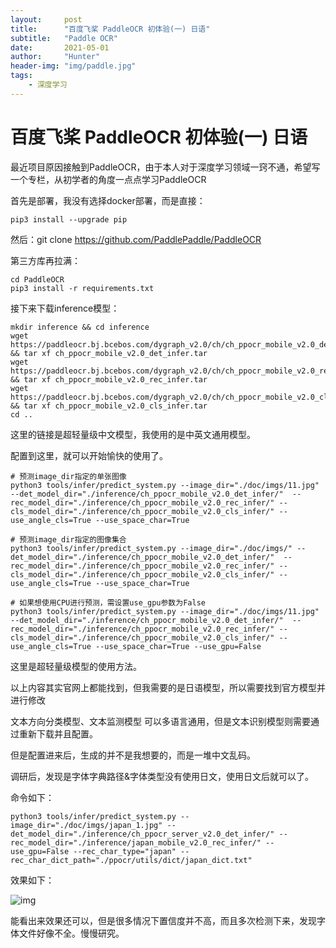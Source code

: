```yaml
---
layout:     post
title:      "百度飞桨 PaddleOCR 初体验(一) 日语"
subtitle:   "Paddle OCR"
date:       2021-05-01
author:     "Hunter"
header-img: "img/paddle.jpg"
tags:
    - 深度学习
---
```


# 百度飞桨 PaddleOCR 初体验(一) 日语
最近项目原因接触到PaddleOCR，由于本人对于深度学习领域一窍不通，希望写一个专栏，从初学者的角度一点点学习PaddleOCR

首先是部署，我没有选择docker部署，而是直接：

```
pip3 install --upgrade pip
```

然后：git clone https://github.com/PaddlePaddle/PaddleOCR

第三方库再拉满：

```
cd PaddleOCR
pip3 install -r requirements.txt
```

接下来下载inference模型：

```
mkdir inference && cd inference
wget https://paddleocr.bj.bcebos.com/dygraph_v2.0/ch/ch_ppocr_mobile_v2.0_det_infer.tar && tar xf ch_ppocr_mobile_v2.0_det_infer.tar
wget https://paddleocr.bj.bcebos.com/dygraph_v2.0/ch/ch_ppocr_mobile_v2.0_rec_infer.tar && tar xf ch_ppocr_mobile_v2.0_rec_infer.tar
wget https://paddleocr.bj.bcebos.com/dygraph_v2.0/ch/ch_ppocr_mobile_v2.0_cls_infer.tar && tar xf ch_ppocr_mobile_v2.0_cls_infer.tar
cd ..
```

这里的链接是超轻量级中文模型，我使用的是中英文通用模型。

配置到这里，就可以开始愉快的使用了。

```
# 预测image_dir指定的单张图像
python3 tools/infer/predict_system.py --image_dir="./doc/imgs/11.jpg" --det_model_dir="./inference/ch_ppocr_mobile_v2.0_det_infer/"  --rec_model_dir="./inference/ch_ppocr_mobile_v2.0_rec_infer/" --cls_model_dir="./inference/ch_ppocr_mobile_v2.0_cls_infer/" --use_angle_cls=True --use_space_char=True

# 预测image_dir指定的图像集合
python3 tools/infer/predict_system.py --image_dir="./doc/imgs/" --det_model_dir="./inference/ch_ppocr_mobile_v2.0_det_infer/"  --rec_model_dir="./inference/ch_ppocr_mobile_v2.0_rec_infer/" --cls_model_dir="./inference/ch_ppocr_mobile_v2.0_cls_infer/" --use_angle_cls=True --use_space_char=True

# 如果想使用CPU进行预测，需设置use_gpu参数为False
python3 tools/infer/predict_system.py --image_dir="./doc/imgs/11.jpg" --det_model_dir="./inference/ch_ppocr_mobile_v2.0_det_infer/"  --rec_model_dir="./inference/ch_ppocr_mobile_v2.0_rec_infer/" --cls_model_dir="./inference/ch_ppocr_mobile_v2.0_cls_infer/" --use_angle_cls=True --use_space_char=True --use_gpu=False
```

这里是超轻量级模型的使用方法。

以上内容其实官网上都能找到，但我需要的是日语模型，所以需要找到官方模型并进行修改

文本方向分类模型、文本监测模型 可以多语言通用，但是文本识别模型则需要通过重新下载并且配置。

但是配置进来后，生成的并不是我想要的，而是一堆中文乱码。

调研后，发现是字体字典路径&字体类型没有使用日文，使用日文后就可以了。

命令如下：

```
python3 tools/infer/predict_system.py --image_dir="./doc/imgs/japan_1.jpg" --det_model_dir="./inference/ch_ppocr_server_v2.0_det_infer/" --rec_model_dir="./inference/japan_mobile_v2.0_rec_infer/" --use_gpu=False --rec_char_type="japan" --rec_char_dict_path="./ppocr/utils/dict/japan_dict.txt"
```

效果如下：

![img](https://pic4.zhimg.com/v2-59464941bea93f1d26db61e84688c31b_b.png)

能看出来效果还可以，但是很多情况下置信度并不高，而且多次检测下来，发现字体文件好像不全。慢慢研究。
